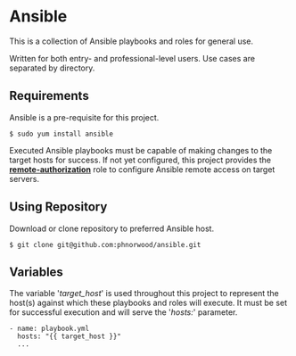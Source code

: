 # Ansible

This is a collection of Ansible playbooks and roles for general use.

Written for both entry- and professional-level users. Use cases are separated by directory.

## Requirements

Ansible is a pre-requisite for this project.

    $ sudo yum install ansible

Executed Ansible playbooks must be capable of making changes to the target hosts for success. If not yet configured, this project provides the [**remote-authorization**](https://github.com/phnorwood/ansible/tree/master/remote-authorization) role to configure Ansible remote access on target servers.

## Using Repository

 Download or clone repository to preferred Ansible host.

```
$ git clone git@github.com:phnorwood/ansible.git
```

## Variables

The variable '*target_host*' is used throughout this project to represent the host(s) against which these playbooks and roles will execute. It must be set for successful execution and will serve the '*hosts:*' parameter.  

```
- name: playbook.yml
  hosts: "{{ target_host }}"
  ...
```
